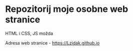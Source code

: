 # Repozitorij moje osobne web stranice

HTML i CSS, JS možda

Adresa web stranice - https://Lzidak.github.io
